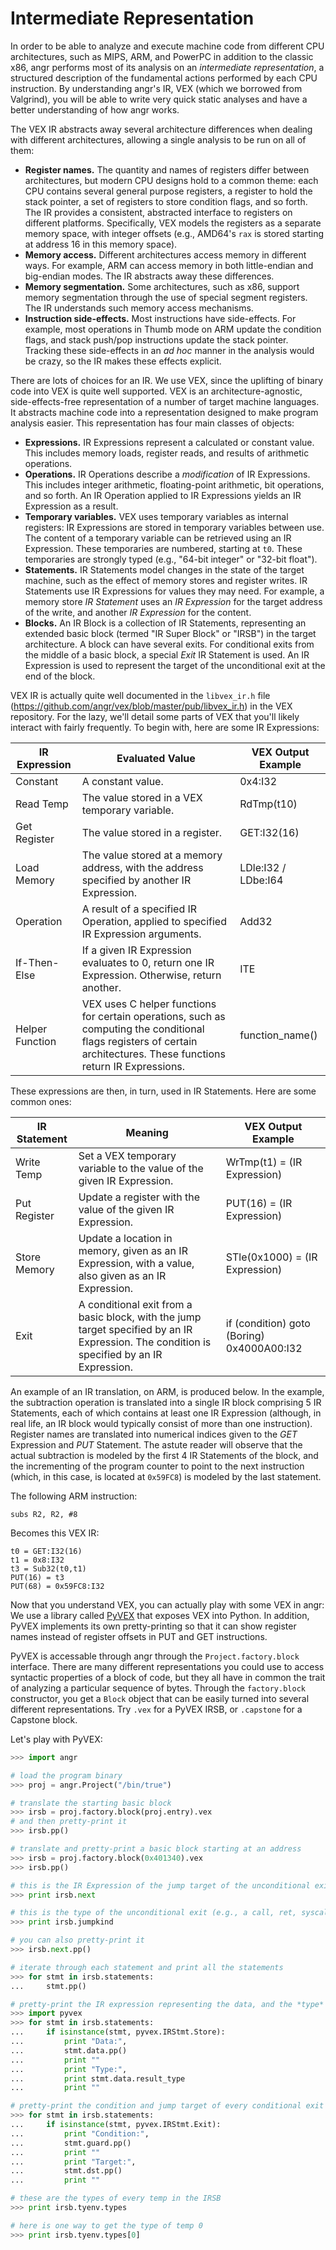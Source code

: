 # Intermediate Representation

In order to be able to analyze and execute machine code from different CPU architectures, such as MIPS, ARM, and PowerPC in addition to the classic x86, angr performs most of its analysis on an _intermediate representation_, a structured description of the fundamental actions performed by each CPU instruction.
By understanding angr's IR, VEX \(which we borrowed from Valgrind\), you will be able to write very quick static analyses and have a better understanding of how angr works.

The VEX IR abstracts away several architecture differences when dealing with different architectures, allowing a single analysis to be run on all of them:

- **Register names.** The quantity and names of registers differ between architectures, but modern CPU designs hold to a common theme: each CPU contains several general purpose registers, a register to hold the stack pointer, a set of registers to store condition flags, and so forth. The IR provides a consistent, abstracted interface to registers on different platforms. Specifically, VEX models the registers as a separate memory space, with integer offsets (e.g., AMD64's `rax` is stored starting at address 16 in this memory space).
- **Memory access.** Different architectures access memory in different ways. For example, ARM can access memory in both little-endian and big-endian modes. The IR abstracts away these differences.
- **Memory segmentation.** Some architectures, such as x86, support memory segmentation through the use of special segment registers. The IR understands such memory access mechanisms.
- **Instruction side-effects.** Most instructions have side-effects. For example, most operations in Thumb mode on ARM update the condition flags, and stack push/pop instructions update the stack pointer. Tracking these side-effects in an *ad hoc* manner in the analysis would be crazy, so the IR makes these effects explicit.

There are lots of choices for an IR. We use VEX, since the uplifting of binary code into VEX is quite well supported.
VEX is an architecture-agnostic, side-effects-free representation of a number of target machine languages.
It abstracts machine code into a representation designed to make program analysis easier.
This representation has four main classes of objects:

- **Expressions.** IR Expressions represent a calculated or constant value. This includes memory loads, register reads, and results of arithmetic operations.
- **Operations.** IR Operations describe a *modification* of IR Expressions. This includes integer arithmetic, floating-point arithmetic, bit operations, and so forth. An IR Operation applied to IR Expressions yields an IR Expression as a result.
- **Temporary variables.** VEX uses temporary variables as internal registers: IR Expressions are stored in temporary variables between use. The content of a temporary variable can be retrieved using an IR Expression. These temporaries are numbered, starting at `t0`. These temporaries are strongly typed (e.g., "64-bit integer" or "32-bit float").
- **Statements.** IR Statements model changes in the state of the target machine, such as the effect of memory stores and register writes. IR Statements use IR Expressions for values they may need. For example, a memory store *IR Statement* uses an *IR Expression* for the target address of the write, and another *IR Expression* for the content.
- **Blocks.** An IR Block is a collection of IR Statements, representing an extended basic block (termed "IR Super Block" or "IRSB") in the target architecture. A block can have several exits. For conditional exits from the middle of a basic block, a special *Exit* IR Statement is used. An IR Expression is used to represent the target of the unconditional exit at the end of the block.

VEX IR is actually quite well documented in the `libvex_ir.h` file (https://github.com/angr/vex/blob/master/pub/libvex_ir.h) in the VEX repository. For the lazy, we'll detail some parts of VEX that you'll likely interact with fairly frequently. To begin with, here are some IR Expressions:

| IR Expression | Evaluated Value | VEX Output Example |
| ------------- | --------------- | ------- |
| Constant | A constant value. | 0x4:I32 |
| Read Temp | The value stored in a VEX temporary variable. | RdTmp(t10) |
| Get Register | The value stored in a register. | GET:I32(16) |
| Load Memory | The value stored at a memory address, with the address specified by another IR Expression. | LDle:I32 / LDbe:I64 |
| Operation | A result of a specified IR Operation, applied to specified IR Expression arguments. | Add32 |
| If-Then-Else | If a given IR Expression evaluates to 0, return one IR Expression. Otherwise, return another. | ITE |
| Helper Function | VEX uses C helper functions for certain operations, such as computing the conditional flags registers of certain architectures. These functions return IR Expressions. | function\_name() |

These expressions are then, in turn, used in IR Statements. Here are some common ones:

| IR Statement | Meaning | VEX Output Example |
| ------------ | ------- | ------------------ |
| Write Temp | Set a VEX temporary variable to the value of the given IR Expression. | WrTmp(t1) = (IR Expression) |
| Put Register | Update a register with the value of the given IR Expression. | PUT(16) = (IR Expression) |
| Store Memory | Update a location in memory, given as an IR Expression, with a value, also given as an IR Expression. | STle(0x1000) = (IR Expression) |
| Exit | A conditional exit from a basic block, with the jump target specified by an IR Expression. The condition is specified by an IR Expression. | if (condition) goto (Boring) 0x4000A00:I32 |

An example of an IR translation, on ARM, is produced below. In the example, the subtraction operation is translated into a single IR block comprising 5 IR Statements, each of which contains at least one IR Expression (although, in real life, an IR block would typically consist of more than one instruction). Register names are translated into numerical indices given to the *GET* Expression and *PUT* Statement.
The astute reader will observe that the actual subtraction is modeled by the first 4 IR Statements of the block, and the incrementing of the program counter to point to the next instruction (which, in this case, is located at `0x59FC8`) is modeled by the last statement.

The following ARM instruction:

    subs R2, R2, #8
    
Becomes this VEX IR:

    t0 = GET:I32(16)
    t1 = 0x8:I32
    t3 = Sub32(t0,t1)
    PUT(16) = t3
    PUT(68) = 0x59FC8:I32

Now that you understand VEX, you can actually play with some VEX in angr: We use a library called [PyVEX](https://github.com/angr/pyvex) that exposes VEX into Python. In addition, PyVEX implements its own pretty-printing so that it can show register names instead of register offsets in PUT and GET instructions.

PyVEX is accessable through angr through the `Project.factory.block` interface. There are many different representations you could use to access syntactic properties of a block of code, but they all have in common the trait of analyzing a particular sequence of bytes. Through the `factory.block` constructor, you get a `Block` object that can be easily turned into several different representations. Try `.vex` for a PyVEX IRSB, or `.capstone` for a Capstone block.

Let's play with PyVEX:

```python
>>> import angr

# load the program binary
>>> proj = angr.Project("/bin/true")

# translate the starting basic block
>>> irsb = proj.factory.block(proj.entry).vex
# and then pretty-print it
>>> irsb.pp()

# translate and pretty-print a basic block starting at an address
>>> irsb = proj.factory.block(0x401340).vex
>>> irsb.pp()

# this is the IR Expression of the jump target of the unconditional exit at the end of the basic block
>>> print irsb.next

# this is the type of the unconditional exit (e.g., a call, ret, syscall, etc)
>>> print irsb.jumpkind

# you can also pretty-print it
>>> irsb.next.pp()

# iterate through each statement and print all the statements
>>> for stmt in irsb.statements:
...     stmt.pp()

# pretty-print the IR expression representing the data, and the *type* of that IR expression written by every store statement
>>> import pyvex
>>> for stmt in irsb.statements:
...     if isinstance(stmt, pyvex.IRStmt.Store):
...         print "Data:",
...         stmt.data.pp()
...         print ""
...         print "Type:",
...         print stmt.data.result_type
...         print ""

# pretty-print the condition and jump target of every conditional exit from the basic block
>>> for stmt in irsb.statements:
...     if isinstance(stmt, pyvex.IRStmt.Exit):
...         print "Condition:",
...         stmt.guard.pp()
...         print ""
...         print "Target:",
...         stmt.dst.pp()
...         print ""

# these are the types of every temp in the IRSB
>>> print irsb.tyenv.types

# here is one way to get the type of temp 0
>>> print irsb.tyenv.types[0]
```
